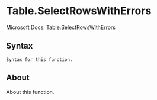 ---
---

# Table.SelectRowsWithErrors

Microsoft Docs: [Table.SelectRowsWithErrors](https://docs.microsoft.com/en-us/powerquery-m/table-selectrowswitherrors)

## Syntax

```
Syntax for this function.
```

## About

About this function.

